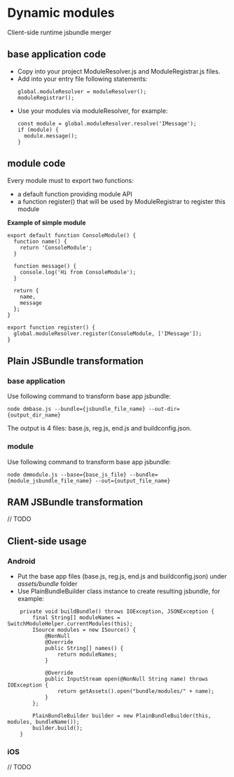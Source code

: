 # Dynamic modules
Client-side runtime jsbundle merger

## base application code
* Copy into your project ModuleResolver.js and ModuleRegistrar.js files.
* Add into your entry file following statements:
    ```
    global.moduleResolver = moduleResolver();
    moduleRegistrar();
    ```
* Use your modules via moduleResolver, for example:
    ```
    const module = global.moduleResolver.resolve('IMessage');
    if (module) {
      module.message();
    }
    ```

## module code
Every module must to export two functions: 
* a default function providing module API
* a function register() that will be used by ModuleRegistrar to register this module

**Example of simple module**
```
export default function ConsoleModule() {
  function name() {
    return 'ConsoleModule';
  }

  function message() {
    console.log('Hi from ConsoleModule');
  }

  return {
    name,
    message
  };
}

export function register() {
  global.moduleResolver.register(ConsoleModule, ['IMessage']);
}
```  

## Plain JSBundle transformation

### base application
Use following command to transform base app jsbundle:
```
node dmbase.js --bundle={jsbundle_file_name} --out-dir={output_dir_name}
```
The output is 4 files: base.js, reg.js, end.js and buildconfig.json.

### module
Use following command to transform base app jsbundle:
```
node dmmodule.js --base={base_js_file} --bundle={module_jsbundle_file_name} --out={output_file_name}
```

## RAM JSBundle transformation
// TODO


## Client-side usage


### Android
* Put the base app files (base.js, reg.js, end.js and buildconfig.json) under *assets/bundle* folder
* Use PlainBundleBuilder class instance to create resulting jsbundle, for example:
```
    private void buildBundle() throws IOException, JSONException {
        final String[] moduleNames = SwitchModuleHelper.currentModules(this);
        ISource modules = new ISource() {
            @NonNull
            @Override
            public String[] names() {
                return moduleNames;
            }

            @Override
            public InputStream open(@NonNull String name) throws IOException {
                return getAssets().open("bundle/modules/" + name);
            }
        };

        PlainBundleBuilder builder = new PlainBundleBuilder(this, modules, bundleName());
        builder.build();
    }
```

### iOS
// TODO

